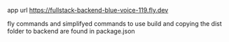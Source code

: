 app url https://fullstack-backend-blue-voice-119.fly.dev

fly commands and simplifyed commands to use build and copying the dist folder to backend are found in package.json